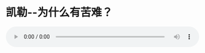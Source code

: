 # 凯勒--为什么有苦难？

<audio style="width: 100%;" preload="false" controls controlslist="nodownload"><source src="http://file.simai.life/audio/mp3/old/12209.mp3" type="audio/mpeg">Your browser does not support the audio element.</audio>


